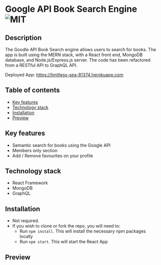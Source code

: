# Google API Book Search Engine ![MIT](https://camo.githubusercontent.com/302a0a2a90397c2fc68f3838a6c9b9cebec684d041d250065a05bebab1412cd7/68747470733a2f2f696d672e736869656c64732e696f2f62616467652f4c6963656e73652d4d49542d726564)


## Description
The Goodle API Book Search engine allows users to search for books. The app is built using the MERN stack, with a React front end, MongoDB database, and Node.js/Express.js server. The code has been refactored from a RESTful API to GraphQL API. 

Deployed App: https://limitless-sea-81374.herokuapp.com

## Table of contents
- [Key features](#key-features)
- [Technology stack](#Technology-stack)
- [Installation](#Installation)
- [Preview](#Preview)

## Key features
- Semantic search for books using the Google API
- Members only section
- Add / Remove favourites on your profile

## Technology stack
- React Framework
- MongoDB
- GraphQL

## Installation
- Not required.
- If you wish to clone or fork the repo, you will need to:
  - Run `npm install`. This will install the necessary npm packages locally
  - Run `npm start`. This will start the React App

## Preview
